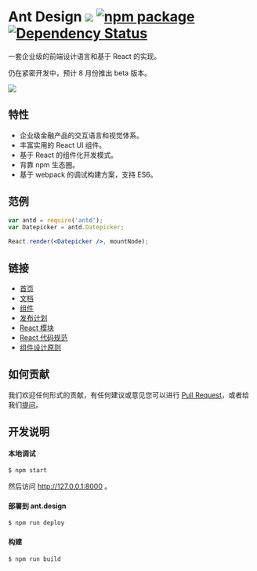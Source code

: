 # Ant Design [![](https://travis-ci.org/ant-design/ant-design.svg)](https://travis-ci.org/ant-design/ant-design) [![npm package](https://img.shields.io/npm/v/antd.svg?style=flat-square)](https://www.npmjs.org/package/antd) [![Dependency Status](https://david-dm.org/ant-design/ant-design.svg?style=flat-square)](https://david-dm.org/ant-design/ant-design)

一套企业级的前端设计语言和基于 React 的实现。

仍在紧密开发中，预计 8 月份推出 beta 版本。

![](https://t.alipayobjects.com/images/rmsweb/T11aVgXc4eXXXXXXXX.svg)


## 特性

- 企业级金融产品的交互语言和视觉体系。
- 丰富实用的 React UI 组件。
- 基于 React 的组件化开发模式。
- 背靠 npm 生态圈。
- 基于 webpack 的调试构建方案，支持 ES6。


## 范例

```jsx
var antd = require('antd');
var Datepicker = antd.Datepicker;

React.render(<Datepicker />, mountNode);
```

## 链接

- [首页](http://ant.design/)
- [文档](http://ant.design/docs/introduce)
- [组件](http://ant.design/components/)
- [发布计划](https://github.com/ant-design/ant-design/issues/9)
- [React 模块](http://react-component.github.io/)
- [React 代码规范](https://github.com/react-component/react-component.github.io/blob/master/docs/zh-cn/component-code-style.md)
- [组件设计原则](https://github.com/react-component/react-component.github.io/blob/master/docs/zh-cn/component-design.md)


## 如何贡献

我们欢迎任何形式的贡献，有任何建议或意见您可以进行 [Pull Request](https://github.com/ant-design/ant-design/pulls)，或者给我们[提问](https://github.com/ant-design/ant-design/issues)。


## 开发说明

#### 本地调试

```bash
$ npm start
```

然后访问 http://127.0.0.1:8000 。

#### 部署到 ant.design

```bash
$ npm run deploy
```

#### 构建

```bash
$ npm run build
```
